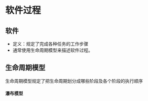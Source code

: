 # 软件过程
## 软件
- 定义：规定了完成各种任务的工作步骤
- 通常使用生命周期模型来描述软件过程。
## 生命周期模型
生命周期模型规定了把生命周期划分成哪些阶段及各个阶段的执行顺序
#### 瀑布模型

